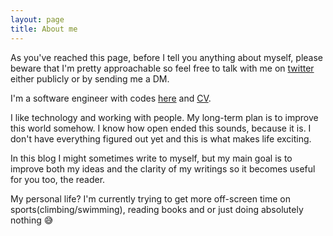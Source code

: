 ```yaml
---
layout: page
title: About me 
---
```


As you've reached this page, before I tell you anything about myself, please beware that I'm pretty approachable so feel free to talk with me on [twitter](https://twitter.com/th1agofm) either publicly or by sending me a DM.

I'm a software engineer with codes [here](https://github.com/thiagofm) and [CV](https://www.linkedin.com/in/thiago-massa-24891a51/).

I like technology and working with people. My long-term plan is to improve this world somehow. I know how open ended this sounds, because it is. I don't have everything figured out yet and this is what makes life exciting.

In this blog I might sometimes write to myself, but my main goal is to improve both my ideas and the clarity of my writings so it becomes useful for you too, the reader.

My personal life? I'm currently trying to get more off-screen time on sports(climbing/swimming), reading books and or just doing absolutely nothing 😅
